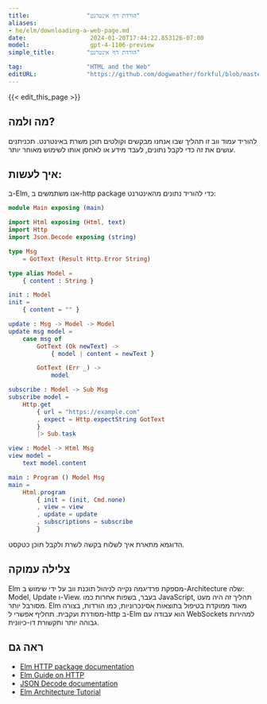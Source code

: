 ```yaml
---
title:                "הורדת דף אינטרנט"
aliases:
- he/elm/downloading-a-web-page.md
date:                  2024-01-20T17:44:22.853126-07:00
model:                 gpt-4-1106-preview
simple_title:         "הורדת דף אינטרנט"

tag:                  "HTML and the Web"
editURL:              "https://github.com/dogweather/forkful/blob/master/content/he/elm/downloading-a-web-page.md"
---
```


{{< edit_this_page >}}

## מה ולמה?
להוריד עמוד ווב זו תהליך שבו אנחנו מבקשים וקולטים תוכן משרת באינטרנט. תכניתנים עושים את זה כדי לקבל נתונים, לעבד מידע או לאחסן אותו לשימוש מאוחר יותר.

## איך לעשות:
ב-Elm, אנו משתמשים ב-http package כדי להוריד נתונים מהאינטרנט:

```Elm
module Main exposing (main)

import Html exposing (Html, text)
import Http
import Json.Decode exposing (string)

type Msg
    = GotText (Result Http.Error String)

type alias Model =
    { content : String }

init : Model
init =
    { content = "" }

update : Msg -> Model -> Model
update msg model =
    case msg of
        GotText (Ok newText) ->
            { model | content = newText }

        GotText (Err _) ->
            model

subscribe : Model -> Sub Msg
subscribe model =
    Http.get
        { url = "https://example.com"
        , expect = Http.expectString GotText
        }
        |> Sub.task

view : Model -> Html Msg
view model =
    text model.content

main : Program () Model Msg
main =
    Html.program
        { init = (init, Cmd.none)
        , view = view
        , update = update
        , subscriptions = subscribe
        }
```

הדוגמא מתארת איך לשלוח בקשה לשרת ולקבל תוכן כטקסט.

## צלילה עמוקה
Elm מספקת פרדיגמה נקייה לניהול תוכנת ווב על ידי שימוש ב-Architecture שלה: Model, Update ו-View. בעבר, בשפות אחרות כמו JavaScript, תהליך זה היה מעט מסורבל יותר. Elm מאוד ממוקדת בטיפול בתוצאות אסינכרוניות, כמו הורדות, בצורה מסודרת ועקבית. תחליף אפשרי ל-http ב-Elm הוא עבודה עם WebSockets למהירות גבוהה יותר ותקשורת דו-כיוונית.

## ראה גם
- [Elm HTTP package documentation](https://package.elm-lang.org/packages/elm/http/latest/)
- [Elm Guide on HTTP](https://guide.elm-lang.org/effects/http.html)
- [JSON Decode documentation](https://package.elm-lang.org/packages/elm/json/latest/Json-Decode)
- [Elm Architecture Tutorial](https://guide.elm-lang.org/architecture/)
